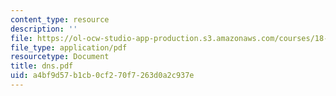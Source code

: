 ```yaml
---
content_type: resource
description: ''
file: https://ol-ocw-studio-app-production.s3.amazonaws.com/courses/18-996-topics-in-theoretical-computer-science-internet-research-problems-spring-2002/a4bf9d57b1cb0cf270f7263d0a2c937e_dns.pdf
file_type: application/pdf
resourcetype: Document
title: dns.pdf
uid: a4bf9d57-b1cb-0cf2-70f7-263d0a2c937e
---
```

